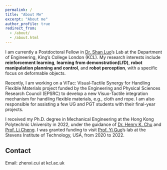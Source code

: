 ```yaml
---
permalink: /
title: "About Me"
excerpt: "About me"
author_profile: true
redirect_from: 
  - /about/
  - /about.html
---
```


I am currently a Postdoctoral Fellow in [Dr. Shan Luo](https://shanluo.github.io/)’s Lab at the Department of Engineering, King’s College London (KCL). My research interests include **reinforcement learning**, **learning from demonstration(LfD)**, **robot manipulation planning and control**, and **robot perception**, with a specific focus on deformable objects.

Recently, I am working on a ViTac: Visual-Tactile Synergy for Handling Flexible Materials project funded by the Engineering and Physical Sciences Research Council (EPSRC) to develop a new Visuo-Tactile integration mechanism for handling flexible materials, e.g., cloth and rope. I am also responsible for assisting a few UG and PGT students with their final-year projects.

I received my Ph.D. degree in Mechanical Engineering at the Hong Kong Polytechnic University in 2022, under the guidance of [Dr. Henry K. Chu](https://henrychulab.github.io/) and [Prof. Li Cheng](https://www.polyu.edu.hk/researchgrp/chengli/). I was granted funding to visit [Prof. Yi Guo](https://personal.stevens.edu/~yguo1/)’s lab at the Stevens Institute of Technology, USA, from 2020 to 2022.

## Contact
Email: zhenxi.cui at kcl.ac.uk

